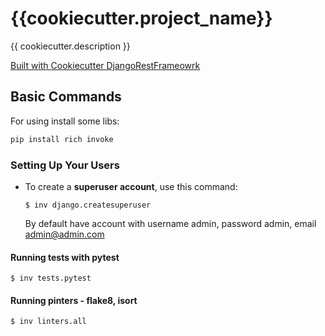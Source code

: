 # {{cookiecutter.project_name}}

{{ cookiecutter.description }}

[Built with Cookiecutter DjangoRestFrameowrk](https://github.com/PC-Nazarka/cookiecutter-django-rest-framework/)

## Basic Commands

For using install some libs:

```bash
pip install rich invoke
```

### Setting Up Your Users

-   To create a **superuser account**, use this command:

        $ inv django.createsuperuser
    By default have account with username admin, password admin, email admin@admin.com

#### Running tests with pytest

    $ inv tests.pytest

#### Running pinters - flake8, isort

    $ inv linters.all
